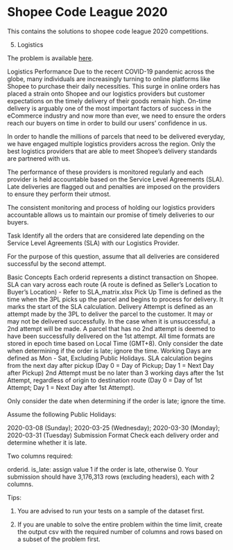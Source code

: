 # Shopee Code League 2020

This contains the solutions to shopee code league 2020 competitions.

5. Logistics

The problem is available [here](https://www.kaggle.com/c/open-shopee-code-league-logistic).

Logistics Performance
Due to the recent COVID-19 pandemic across the globe, many individuals are increasingly turning to online platforms like Shopee to purchase their daily necessities. This surge in online orders has placed a strain onto Shopee and our logistics providers but customer expectations on the timely delivery of their goods remain high. On-time delivery is arguably one of the most important factors of success in the eCommerce industry and now more than ever, we need to ensure the orders reach our buyers on time in order to build our users’ confidence in us.

In order to handle the millions of parcels that need to be delivered everyday, we have engaged multiple logistics providers across the region. Only the best logistics providers that are able to meet Shopee’s delivery standards are partnered with us.

The performance of these providers is monitored regularly and each provider is held accountable based on the Service Level Agreements (SLA). Late deliveries are flagged out and penalties are imposed on the providers to ensure they perform their utmost.

The consistent monitoring and process of holding our logistics providers accountable allows us to maintain our promise of timely deliveries to our buyers.

Task
Identify all the orders that are considered late depending on the Service Level Agreements (SLA) with our Logistics Provider.

For the purpose of this question, assume that all deliveries are considered successful by the second attempt.

Basic Concepts
Each orderid represents a distinct transaction on Shopee.
SLA can vary across each route (A route is defined as Seller’s Location to Buyer’s Location) - Refer to SLA_matrix.xlsx
Pick Up Time is defined as the time when the 3PL picks up the parcel and begins to process for delivery. It marks the start of the SLA calculation.
Delivery Attempt is defined as an attempt made by the 3PL to deliver the parcel to the customer. It may or may not be delivered successfully. In the case when it is unsuccessful, a 2nd attempt will be made. A parcel that has no 2nd attempt is deemed to have been successfully delivered on the 1st attempt.
All time formats are stored in epoch time based on Local Time (GMT+8).
Only consider the date when determining if the order is late; ignore the time.
Working Days are defined as Mon - Sat, Excluding Public Holidays.
SLA calculation begins from the next day after pickup (Day 0 = Day of Pickup; Day 1 = Next Day after Pickup)
2nd Attempt must be no later than 3 working days after the 1st Attempt, regardless of origin to destination route (Day 0 = Day of 1st Attempt; Day 1 = Next Day after 1st Attempt).

Only consider the date when determining if the order is late; ignore the time.

Assume the following Public Holidays:

2020-03-08 (Sunday);
2020-03-25 (Wednesday);
2020-03-30 (Monday);
2020-03-31 (Tuesday)
Submission Format
Check each delivery order and determine whether it is late.

Two columns required:

orderid.
is_late: assign value 1 if the order is late, otherwise 0.
Your submission should have 3,176,313 rows (excluding headers), each with 2 columns.

Tips:
1) You are advised to run your tests on a sample of the dataset first.

2) If you are unable to solve the entire problem within the time limit, create the output csv with the required number of columns and rows based on a subset of the problem first.
